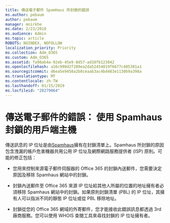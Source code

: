 ```yaml
---
title: 傳送電子郵件 SpamHaus 所封鎖的錯誤
ms.author: pebaum
author: pebaum
manager: mnirkhe
ms.date: 2/23/2018
ms.audience: Admin
ms.topic: article
ROBOTS: NOINDEX, NOFOLLOW
localization_priority: Priority
ms.collection: Adm_O365
ms.custom: Adm_O365
ms.assetid: fa98ab4a-92eb-45e9-8d57-ad10fb123042
ms.openlocfilehash: a16c998d2f289ea2da52454819f6677c405381a1
ms.sourcegitcommit: d6ea5e9458a2b8ceaab3ac4bd483e1130b9a398a
ms.translationtype: MT
ms.contentlocale: zh-TW
ms.lasthandoff: 01/15/2019
ms.locfileid: "28279064"
---
```

# <a name="error-sending-email-client-host-blocked-using-spamhaus"></a>傳送電子郵件的錯誤： 使用 Spamhaus 封鎖的用戶端主機

傳送訊息的 IP 位址是由[Spamhaus](https://go.microsoft.com/fwlink/p/?linkid=123245)擁有在封鎖清單上。Spamhaus 所封鎖的原因包含洩漏的帳戶危害機器共用公用 IP 位址及網際網路服務提供者 (ISP) 原則。可能的修正包括：
  
- 您用來控制來源電子郵件伺服器的 Office 365 的封鎖內送郵件，您需要決定原因及移除 Spamhaus 網站中的封鎖。
    
- 封鎖內送郵件至 Office 365 來源 IP 位址給其他人所屬的位置的地址擁有者必須移除 Spamhaus 網站中的封鎖。如果原則封鎖清單 (PBL) 的 IP 位址，其擁有人可以指派不同的靜態 IP 位址或從 PBL 移除地址。
    
- 封鎖從您的 Office 365 網域的外寄郵件，您才能接收此錯誤訊息都透過 3rd 廠商服務。您可以使用 WHOIS 查閱工具來尋找封鎖的 IP 位址擁有者。
    

